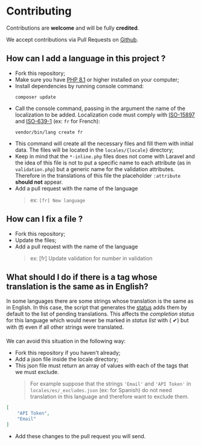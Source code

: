 # Contributing

Contributions are **welcome** and will be fully **credited**.

We accept contributions via Pull Requests on [Github](https://github.com/Laravel-Lang/http-statuses).

## How can I add a language in this project ?

* Fork this repository;
* Make sure you have [PHP 8.1](https://www.php.net) or higher installed on your computer;
* Install dependencies by running console command:
  ```bash:no-line-numbers
  composer update
  ```
* Call the console command, passing in the argument the name of the localization to be added. Localization code must comply
  with [ISO-15897](https://laravel.com/docs/8.x/localization) and [ISO-639-1](https://en.wikipedia.org/wiki/List_of_ISO_639-1_codes) (ex: `fr` for French):
  ```bash:no-line-numbers
  vendor/bin/lang create fr
  ```
* This command will create all the necessary files and fill them with initial data. The files will be located in the `locales/{locale}` directory;
* Keep in mind that the `*-inline.php` files does not come with Laravel and the idea of this file is not to put a specific name to each attribute (as in `validation.php`)
  but a generic name for the validation attributes. Therefore in the translations of this file the placeholder `:attribute` **should not** appear.
* Add a pull request with the name of the language
  > ex: `[fr] New language`

## How can I fix a file ?

* Fork this repository;
* Update the files;
* Add a pull request with the name of the language
  > ex: [fr] Update validation for number in validation

## What should I do if there is a tag whose translation is the same as in English?

In some languages there are some strings whose translation is the same as in English. In this case, the script that generates the [status](status.md) adds them by default to the
list of pending translations. This affects the *completion status* for this language which would never be marked in *status list* with (
✔) but with (❗) even if all other strings were translated.

We can avoid this situation in the following way:

* Fork this repository if you haven't already;
* Add a json file inside the locale directory;
* This json file must return an array of values with each of the tags that we must exclude.
  > For example suppose that the strings `'Email'` and `'API Token'` in `locales/es/_excludes.json` (ex: for Spanish) do not need translation in this language and therefore want to
  exclude them.

```json
[
    "API Token",
    "Email"
]
```

* Add these changes to the pull request you will send.
